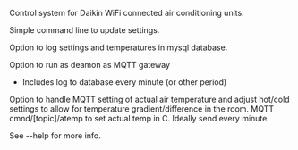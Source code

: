 Control system for Daikin WiFi connected air conditioning units.

Simple command line to update settings.

Option to log settings and temperatures in mysql database.

Option to run as deamon as MQTT gateway
- Includes log to database every minute (or other period)

Option to handle MQTT setting of actual air temperature and adjust hot/cold settings to allow for temperature gradient/difference in the room.
MQTT cmnd/[topic]/atemp to set actual temp in C. Ideally send every minute.

See --help for more info.

